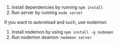 1. Install dependencies by running `npm install`
2. Run server by running `node server`

If you want to autoreload and such, use nodemon:
1. Install nodemon by using `npm install -g nodemon`
2. Run nodemon deamon: `nodemon server`
